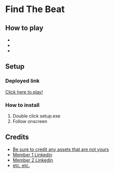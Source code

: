 # **Find The Beat**


## How to play

* 
* 
* 

## Setup

### Deployed link

[Click here to play!]()

### How to install

1. Double click setup.exe
2. Follow onscreen 

## Credits

* [Be sure to credit any assets that are not yours](https://www.example.com)
* [Member 1 Linkedin](https://www.linkedin.com)
* [Member 2 Linkedin](https://www.linkedin.com)
* [etc. etc.](https://www.example.com)
